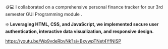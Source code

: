 🪙💻 I collaborated on a comprehensive personal finance tracker for our 3rd semester GUI Programming module . 

❇️ <b>Leveraging HTML, CSS, and JavaScript, we implemented secure user authentication, interactive data visualization, and responsive design. </b>

https://youtu.be/Wp9vdeRbvNk?si=BxvwpTNet4YfNlSP
